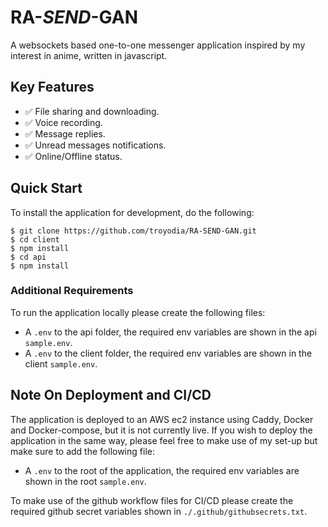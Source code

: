 # RA-**_SEND_**-GAN

A websockets based one-to-one messenger application inspired by my interest in anime, written in javascript.

## Key Features

- ✅ File sharing and downloading.
- ✅ Voice recording.
- ✅ Message replies.
- ✅ Unread messages notifications.
- ✅ Online/Offline status.

## Quick Start

To install the application for development, do the following:

```
$ git clone https://github.com/troyodia/RA-SEND-GAN.git
$ cd client
$ npm install
$ cd api
$ npm install
```

### Additional Requirements

To run the application locally please create the following files:

- A `.env` to the api folder, the required env variables are shown in the api `sample.env`.
- A `.env` to the client folder, the required env variables are shown in the client `sample.env`.

## Note On Deployment and CI/CD

The application is deployed to an AWS ec2 instance using Caddy, Docker and Docker-compose, but it is not currently live. If you wish to deploy the application in the same way, please feel free to make use of my set-up but make sure to add the following file:

- A `.env` to the root of the application, the required env variables are shown in the root `sample.env`.

To make use of the github workflow files for CI/CD please create the required github secret variables shown in `./.github/githubsecrets.txt`.
